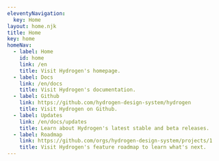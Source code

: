 ```yaml
---
eleventyNavigation:
  key: Home
layout: home.njk
title: Home
key: home
homeNav:
  - label: Home
    id: home
    link: /en
    title: Visit Hydrogen's homepage.
  - label: Docs
    link: /en/docs
    title: Visit Hydrogen's documentation.
  - label: Github
    link: https://github.com/hydrogen-design-system/hydrogen
    title: Visit Hydrogen on Github.
  - label: Updates
    link: /en/docs/updates
    title: Learn about Hydrogen's latest stable and beta releases.
  - label: Roadmap
    link: https://github.com/orgs/hydrogen-design-system/projects/1
    title: Visit Hydrogen's feature roadmap to learn what's next.
---
```


